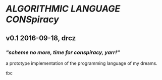 #    *ALGORITHMIC LANGUAGE CONSpiracy*
##    v0.1 2016-09-18, drcz
###    _"scheme no more, time for conspiracy, yarr!"_

a prototype implementation of the programming language of my dreams.

tbc








